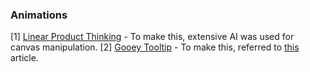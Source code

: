 ### Animations

[1] [Linear Product Thinking](https://linear-product-thinking.vercel.app/) - To make this, extensive AI was used for canvas manipulation.
[2] [Gooey Tooltip](https://rauno.me/craft) - To make this, referred to [this](https://tympanus.net/codrops/2024/11/18/how-to-create-a-gooey-search-interaction-with-framer-motion-and-react/) article.
